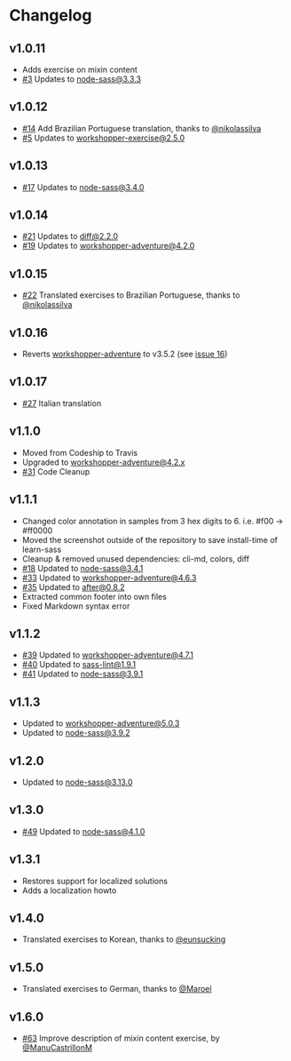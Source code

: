 # Changelog

## v1.0.11
- Adds exercise on mixin content
- [#3](https://github.com/workshopper/learn-sass/pull/3) Updates to node-sass@3.3.3

## v1.0.12
- [#14](https://github.com/workshopper/learn-sass/pull/14) Add Brazilian Portuguese translation, thanks to [@nikolassilva](https://github.com/nikolassilva)
- [#5](https://github.com/workshopper/learn-sass/pull/5) Updates to workshopper-exercise@2.5.0

## v1.0.13
- [#17](https://github.com/workshopper/learn-sass/pull/17) Updates to node-sass@3.4.0

## v1.0.14
- [#21](https://github.com/workshopper/learn-sass/pull/21) Updates to diff@2.2.0
- [#19](https://github.com/workshopper/learn-sass/pull/19) Updates to workshopper-adventure@4.2.0

## v1.0.15
- [#22](https://github.com/workshopper/learn-sass/pull/22) Translated exercises to Brazilian Portuguese, thanks to [@nikolassilva](https://github.com/nikolassilva)

## v1.0.16
- Reverts [workshopper-adventure](https://github.com/workshopper/workshopper-adventure) to v3.5.2 (see [issue 16](https://github.com/workshopper/workshopper-adventure/issues/16))

## v1.0.17
- [#27](https://github.com/workshopper/learn-sass/pull/27) Italian translation

## v1.1.0
- Moved from Codeship to Travis
- Upgraded to workshopper-adventure@4.2.x
- [#31](https://github.com/workshopper/learn-sass/issues/31) Code Cleanup

## v1.1.1
- Changed color annotation in samples from 3 hex digits to 6. i.e. #f00 -> #ff0000
- Moved the screenshot outside of the repository to save install-time of learn-sass
- Cleanup & removed unused dependencies: cli-md, colors, diff
- [#18](https://github.com/workshopper/learn-sass/pull/18) Updated to node-sass@3.4.1
- [#33](https://github.com/workshopper/learn-sass/pull/33) Updated to workshopper-adventure@4.6.3
- [#35](https://github.com/workshopper/learn-sass/pull/35) Updated to after@0.8.2
- Extracted common footer into own files
- Fixed Markdown syntax error

## v1.1.2
- [#39](https://github.com/workshopper/learn-sass/pull/39) Updated to workshopper-adventure@4.7.1
- [#40](https://github.com/workshopper/learn-sass/pull/40) Updated to sass-lint@1.9.1
- [#41](https://github.com/workshopper/learn-sass/pull/41) Updated to node-sass@3.9.1

## v1.1.3
- Updated to workshopper-adventure@5.0.3
- Updated to node-sass@3.9.2

## v1.2.0
- Updated to node-sass@3.13.0

## v1.3.0
- [#49](https://github.com/workshopper/learn-sass/pull/49) Updated to node-sass@4.1.0

## v1.3.1
- Restores support for localized solutions
- Adds a localization howto

## v1.4.0
- Translated exercises to Korean, thanks to [@eunsucking](https://github.com/eunsucking)

## v1.5.0
- Translated exercises to German, thanks to [@Maroel](https://github.com/Maroel)

## v1.6.0
- [#63](https://github.com/workshopper/learn-sass/pull/63) Improve description of mixin content exercise, by [@ManuCastrillonM](https://github.com/ManuCastrillonM)
